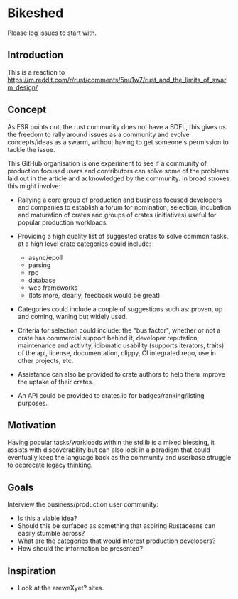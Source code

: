 # Bikeshed

Please log issues to start with.

## Introduction

This is a reaction to https://m.reddit.com/r/rust/comments/5nu1w7/rust_and_the_limits_of_swarm_design/

## Concept

As ESR points out, the rust community does not have a BDFL, this gives us the freedom to rally around issues as a community and evolve concepts/ideas as a swarm, without having to get someone's permission to tackle the issue. 

This GitHub organisation is one experiment to see if a community of production focused users and contributors can solve some of the problems laid out in the article and acknowledged by the community. In broad strokes this might involve:

- Rallying a core group of production and business focused developers and companies to establish a forum for nomination, selection, incubation and maturation of crates and groups of crates (initiatives) useful for popular production workloads.

- Providing a high quality list of suggested crates to solve common tasks, at a high level crate categories could include: 
  
  - async/epoll
  - parsing
  - rpc
  - database
  - web frameworks
  - (lots more, clearly, feedback would be great)
  
- Categories could include a couple of suggestions such as: proven, up and coming, waning but widely used.

- Criteria for selection could include: the "bus factor", whether or not a crate has commercial support behind it, developer reputation, maintenance and activity, idiomatic usability (supports iterators, traits) of the api, license, documentation, clippy, CI integrated repo, use in other projects, etc.

- Assistance can also be provided to crate authors to help them improve the uptake of their crates.

- An API could be provided to crates.io for badges/ranking/listing purposes.

## Motivation

Having popular tasks/workloads within the stdlib is a mixed blessing, it assists with discoverability but can also lock in a paradigm that could eventually keep the language back as the community and userbase struggle to deprecate legacy thinking.

## Goals

Interview the business/production user community:

- Is this a viable idea?
- Should this be surfaced as something that aspiring Rustaceans can easily stumble across?
- What are the categories that would interest production developers?
- How should the information be presented?

## Inspiration

- Look at the areweXyet? sites.


